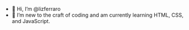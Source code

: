 - 👋 Hi, I’m @lizferraro
- 🌱 I’m new to the craft of coding and am currently learning HTML, CSS, and JavaScript.

<!---
lizferraro/lizferraro is a ✨ special ✨ repository because its `README.md` (this file) appears on your GitHub profile.
You can click the Preview link to take a look at your changes.
--->
